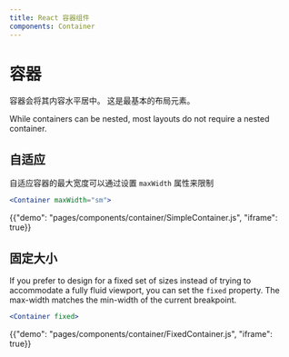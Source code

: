```yaml
---
title: React 容器组件
components: Container
---
```


# 容器

<p class="description">容器会将其内容水平居中。 这是最基本的布局元素。</p>

While containers can be nested, most layouts do not require a nested container.

## 自适应

自适应容器的最大宽度可以通过设置 `maxWidth` 属性来限制

```jsx
<Container maxWidth="sm">
```

{{"demo": "pages/components/container/SimpleContainer.js", "iframe": true}}

## 固定大小

If you prefer to design for a fixed set of sizes instead of trying to accommodate a fully fluid viewport, you can set the `fixed` property. The max-width matches the min-width of the current breakpoint.

```jsx
<Container fixed>
```

{{"demo": "pages/components/container/FixedContainer.js", "iframe": true}}